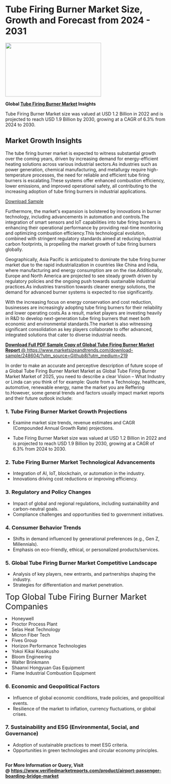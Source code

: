 <H1>Tube Firing Burner Market Size, Growth and Forecast from 2024 - 2031</H1><img class="aligncenter size-medium wp-image-584254" src="https://thirdeyenews.in/wp-content/uploads/2024/09/Global-Market-Research-300x168.jpeg" alt="" width="300" height="168" /><p><strong>Global&nbsp;<a href="https://www.marketsizeandtrends.com/download-sample/248604/?utm_source=Github8j?utm_medium=219">Tube Firing Burner Market</a> Insights</strong></p><p>Tube Firing Burner Market size was valued at USD 1.2 Billion in 2022 and is projected to reach USD 1.9 Billion by 2030, growing at a CAGR of 6.3% from 2024 to 2030.</p><p><h2>Market Growth Insights</h2> <p>The tube firing burner market is expected to witness substantial growth over the coming years, driven by increasing demand for energy-efficient heating solutions across various industrial sectors.As industries such as power generation, chemical manufacturing, and metallurgy require high-temperature processes, the need for reliable and efficient tube firing burners is escalating.These systems offer enhanced combustion efficiency, lower emissions, and improved operational safety, all contributing to the increasing adoption of tube firing burners in industrial applications.</p> <p><a href="download-link">Download Sample</a></p> <p>Furthermore, the market's expansion is bolstered by innovations in burner technology, including advancements in automation and controls.The integration of smart sensors and IoT capabilities into tube firing burners is enhancing their operational performance by providing real-time monitoring and optimizing combustion efficiency.This technological evolution, combined with stringent regulatory standards aimed at reducing industrial carbon footprints, is propelling the market growth of tube firing burners globally.</p> <p>Geographically, Asia Pacific is anticipated to dominate the tube firing burner market due to the rapid industrialization in countries like China and India, where manufacturing and energy consumption are on the rise.Additionally, Europe and North America are projected to see steady growth driven by regulatory policies and the ongoing push towards sustainable industrial practices.As industries transition towards cleaner energy solutions, the demand for advanced burner systems is expected to rise significantly.</p> <p>With the increasing focus on energy conservation and cost reduction, businesses are increasingly adopting tube firing burners for their reliability and lower operating costs.As a result, market players are investing heavily in R&D to develop next-generation tube firing burners that meet both economic and environmental standards.The market is also witnessing significant consolidation as key players collaborate to offer advanced, integrated solutions that cater to diverse industrial needs.</p> <p><a href="more-link"></p><p><span class=""><strong>Download Full PDF Sample Copy of Global Tube Firing Burner Market Report</strong> @ <a href="https://www.marketsizeandtrends.com/download-sample/248604/?utm_source=Github8j?utm_medium=219" target="_blank">https://www.marketsizeandtrends.com/download-sample/248604/?utm_source=Github8j?utm_medium=219</a></span></p><p>In order to make an accurate and perceptive description of future scope of a Global&nbsp;Tube Firing Burner Market Market as Global&nbsp;Tube Firing Burner Market Market of 2025, you need to describe a clear Vision &ndash; What Industry or Linda can you think of for example: Quote from a Technology, healthcare, automotive, renewable energy, name the market you are Reffering to.However, some general trends and factors usually impact market reports and their future outlook include:</p><h3>1.&nbsp;<strong>Tube Firing Burner Market Growth Projections</strong></h3><ul><li>Examine market size trends, revenue estimates and CAGR (Compounded Annual Growth Rate) projections.</li><li><p>Tube Firing Burner Market size was valued at USD 1.2 Billion in 2022 and is projected to reach USD 1.9 Billion by 2030, growing at a CAGR of 6.3% from 2024 to 2030.</p></li></ul><h3>2.&nbsp;<strong>Tube Firing Burner Market Technological Advancements</strong></h3><ul><li>Integration of AI, IoT, blockchain, or automation in the industry.</li><li>Innovations driving cost reductions or improving efficiency.</li></ul><h3>3.&nbsp;<strong>Regulatory and Policy Changes</strong></h3><ul><li>Impact of global and regional regulations, including sustainability and carbon-neutral goals.</li><li>Compliance challenges and opportunities tied to government initiatives.</li></ul><h3>4.&nbsp;<strong>Consumer Behavior Trends</strong></h3><ul><li>Shifts in demand influenced by generational preferences (e.g., Gen Z, Millennials).</li><li>Emphasis on eco-friendly, ethical, or personalized products/services.</li></ul><h3>5.&nbsp;<strong>Global Tube Firing Burner Market Competitive Landscape</strong></h3><ul><li>Analysis of key players, new entrants, and partnerships shaping the industry.</li><li>Strategies for differentiation and market penetration.</li></ul><p data-pm-slice="1 1 []"><span style="color: inherit; font-family: inherit; font-size: 25px;">Top Global Tube Firing Burner Market Companies</span></p><div class="" data-test-id=""><p><li>Honeywell</li><li> Proctor Process Plant</li><li> Selas Heat Technology</li><li> Micron Fiber Tech</li><li> Fives Group</li><li> Horizon Performance Technologies</li><li> Yokoi Kikai Kosakusho</li><li> Bloom Engineering</li><li> Walter Brinkmann</li><li> Shaanxi Hongyuan Gas Equipment</li><li> Flame Industrial Combustion Equipment</li></p></div><h3>6.&nbsp;<strong>Economic and Geopolitical Factors</strong></h3><ul><li>Influence of global economic conditions, trade policies, and geopolitical events.</li><li>Resilience of the market to inflation, currency fluctuations, or global crises.</li></ul><h3>7.&nbsp;<strong>Sustainability and ESG (Environmental, Social, and Governance)</strong></h3><ul><li>Adoption of sustainable practices to meet ESG criteria.</li><li>Opportunities in green technologies and circular economy principles.</li></ul><h2><strong style="font-size: 14px;">For More Information or Query, Visit @&nbsp;</strong><a style="background-color: #ffffff; font-size: 14px;" href="https://www.marketsizeandtrends.com/report/tube-firing-burner-market/" target="_blank">https://www.verifiedmarketreports.com/product/airport-passenger-boarding-bridge-market</a></h2>